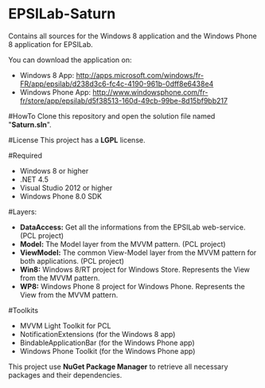 EPSILab-Saturn
==============

Contains all sources for the Windows 8 application and the Windows Phone 8 application for EPSILab.

You can download the application on:
- Windows 8 App: http://apps.microsoft.com/windows/fr-FR/app/epsilab/d238d3c6-fc4c-4190-961b-0dff8e6438e4
- Windows Phone App: http://www.windowsphone.com/fr-fr/store/app/epsilab/d5f38513-160d-49cb-99be-8d15bf9bb217

#HowTo
Clone this repository and open the solution file named "**Saturn.sln**".

#License
This project has a **LGPL** license.

#Required
- Windows 8 or higher
- .NET 4.5
- Visual Studio 2012 or higher
- Windows Phone 8.0 SDK

#Layers:
- **DataAccess:** Get all the informations from the EPSILab web-service. (PCL project)
- **Model:** The Model layer from the MVVM pattern. (PCL project)
- **ViewModel:** The common View-Model layer from the MVVM pattern for both applications. (PCL project)
- **Win8:** Windows 8/RT project for Windows Store. Represents the View from the MVVM pattern.
- **WP8:** Windows Phone 8 project for Windows Phone. Represents the View from the MVVM pattern.

#Toolkits
- MVVM Light Toolkit for PCL
- NotificationExtensions (for the Windows 8 app)
- BindableApplicationBar (for the Windows Phone app)
- Windows Phone Toolkit (for the Windows Phone app)

This project use **NuGet Package Manager** to retrieve all necessary packages and their dependencies.
